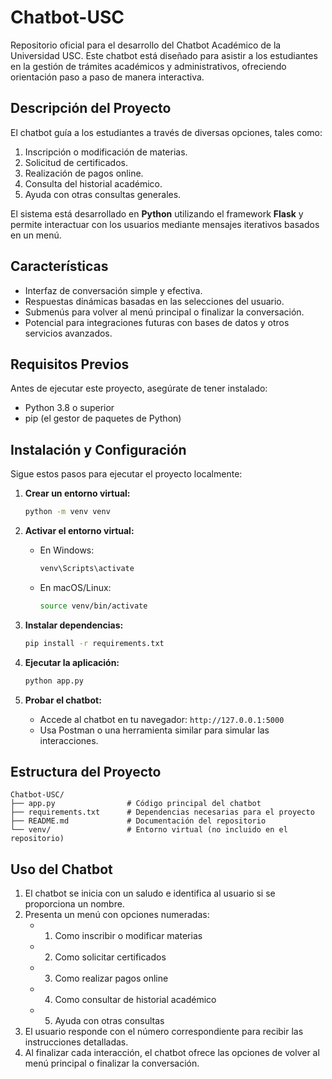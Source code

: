 # Chatbot-USC

Repositorio oficial para el desarrollo del Chatbot Académico de la Universidad USC. Este chatbot está diseñado para asistir a los estudiantes en la gestión de trámites académicos y administrativos, ofreciendo orientación paso a paso de manera interactiva.

## **Descripción del Proyecto**
El chatbot guía a los estudiantes a través de diversas opciones, tales como:

1. Inscripción o modificación de materias.
2. Solicitud de certificados.
3. Realización de pagos online.
4. Consulta del historial académico.
5. Ayuda con otras consultas generales.

El sistema está desarrollado en **Python** utilizando el framework **Flask** y permite interactuar con los usuarios mediante mensajes iterativos basados en un menú.

## **Características**
- Interfaz de conversación simple y efectiva.
- Respuestas dinámicas basadas en las selecciones del usuario.
- Submenús para volver al menú principal o finalizar la conversación.
- Potencial para integraciones futuras con bases de datos y otros servicios avanzados.

## **Requisitos Previos**
Antes de ejecutar este proyecto, asegúrate de tener instalado:

- Python 3.8 o superior
- pip (el gestor de paquetes de Python)

## **Instalación y Configuración**
Sigue estos pasos para ejecutar el proyecto localmente:

1. **Crear un entorno virtual:**
   ```bash
   python -m venv venv
   ```

2. **Activar el entorno virtual:**
   - En Windows:
     ```bash
     venv\Scripts\activate
     ```
   - En macOS/Linux:
     ```bash
     source venv/bin/activate
     ```

3. **Instalar dependencias:**
   ```bash
   pip install -r requirements.txt
   ```

4. **Ejecutar la aplicación:**
   ```bash
   python app.py
   ```

5. **Probar el chatbot:**
   - Accede al chatbot en tu navegador: `http://127.0.0.1:5000`
   - Usa Postman o una herramienta similar para simular las interacciones.

## **Estructura del Proyecto**
```plaintext
Chatbot-USC/
├── app.py                # Código principal del chatbot
├── requirements.txt      # Dependencias necesarias para el proyecto
├── README.md             # Documentación del repositorio
└── venv/                 # Entorno virtual (no incluido en el repositorio)
```

## **Uso del Chatbot**
1. El chatbot se inicia con un saludo e identifica al usuario si se proporciona un nombre.
2. Presenta un menú con opciones numeradas:
   - 1. Como inscribir o modificar materias
   - 2. Como solicitar certificados
   - 3. Como realizar pagos online
   - 4. Como consultar de historial académico
   - 5. Ayuda con otras consultas
3. El usuario responde con el número correspondiente para recibir las instrucciones detalladas.
4. Al finalizar cada interacción, el chatbot ofrece las opciones de volver al menú principal o finalizar la conversación.
